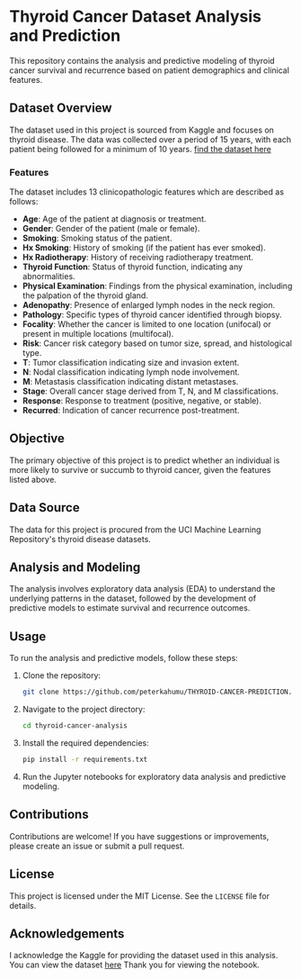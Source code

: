 # Thyroid Cancer Dataset Analysis and Prediction

This repository contains the analysis and predictive modeling of thyroid cancer survival and recurrence based on patient demographics and clinical features.

## Dataset Overview
The dataset used in this project is sourced from Kaggle and focuses on thyroid disease. The data was collected over a period of 15 years, with each patient being followed for a minimum of 10 years.
[find the dataset here](https://www.kaggle.com/datasets/jainaru/thyroid-disease-data)

### Features
The dataset includes 13 clinicopathologic features which are described as follows:

- **Age**: Age of the patient at diagnosis or treatment.
- **Gender**: Gender of the patient (male or female).
- **Smoking**: Smoking status of the patient.
- **Hx Smoking**: History of smoking (if the patient has ever smoked).
- **Hx Radiotherapy**: History of receiving radiotherapy treatment.
- **Thyroid Function**: Status of thyroid function, indicating any abnormalities.
- **Physical Examination**: Findings from the physical examination, including the palpation of the thyroid gland.
- **Adenopathy**: Presence of enlarged lymph nodes in the neck region.
- **Pathology**: Specific types of thyroid cancer identified through biopsy.
- **Focality**: Whether the cancer is limited to one location (unifocal) or present in multiple locations (multifocal).
- **Risk**: Cancer risk category based on tumor size, spread, and histological type.
- **T**: Tumor classification indicating size and invasion extent.
- **N**: Nodal classification indicating lymph node involvement.
- **M**: Metastasis classification indicating distant metastases.
- **Stage**: Overall cancer stage derived from T, N, and M classifications.
- **Response**: Response to treatment (positive, negative, or stable).
- **Recurred**: Indication of cancer recurrence post-treatment.

## Objective
The primary objective of this project is to predict whether an individual is more likely to survive or succumb to thyroid cancer, given the features listed above.

## Data Source
The data for this project is procured from the UCI Machine Learning Repository's thyroid disease datasets.

## Analysis and Modeling
The analysis involves exploratory data analysis (EDA) to understand the underlying patterns in the dataset, followed by the development of predictive models to estimate survival and recurrence outcomes.

## Usage
To run the analysis and predictive models, follow these steps:

1. Clone the repository:
    ```sh
    git clone https://github.com/peterkahumu/THYROID-CANCER-PREDICTION.git
    ```
2. Navigate to the project directory:
    ```sh
    cd thyroid-cancer-analysis
    ```
3. Install the required dependencies:
    ```sh
    pip install -r requirements.txt
    ```
4. Run the Jupyter notebooks for exploratory data analysis and predictive modeling.

## Contributions
Contributions are welcome! If you have suggestions or improvements, please create an issue or submit a pull request.

## License
This project is licensed under the MIT License. See the `LICENSE` file for details.

## Acknowledgements
I acknowledge the Kaggle for providing the dataset used in this analysis.
You can view the dataset [here](https://www.kaggle.com/datasets/jainaru/thyroid-disease-data)
Thank you for viewing the notebook.

